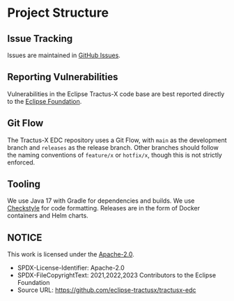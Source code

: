 # Project Structure

## Issue Tracking

Issues are maintained in [GitHub Issues](https://github.com/eclipse-tractusx/tractusx-edc/issues).

## Reporting Vulnerabilities

Vulnerabilities in the Eclipse Tractus-X code base are best reported directly to the
[Eclipse Foundation](https://www.eclipse.org/security/).

## Git Flow

The Tractus-X EDC repository uses a Git Flow, with `main` as the development branch and `releases` as the release branch.
Other branches should follow the naming conventions of `feature/x` or `hotfix/x`, though this is not strictly enforced.

## Tooling

We use Java 17 with Gradle for dependencies and builds.
We use [Checkstyle](https://github.com/checkstyle/checkstyle) for code formatting.
Releases are in the form of Docker containers and Helm charts.

## NOTICE

This work is licensed under the [Apache-2.0](https://www.apache.org/licenses/LICENSE-2.0).

- SPDX-License-Identifier: Apache-2.0
- SPDX-FileCopyrightText: 2021,2022,2023 Contributors to the Eclipse Foundation
- Source URL: <https://github.com/eclipse-tractusx/tractusx-edc>
